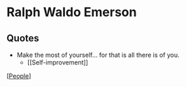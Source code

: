 # Ralph Waldo Emerson

## Quotes

- Make the most of yourself... for that is all there is of you.
  - [[Self-improvement]]

[[People]]

[//begin]: # "Autogenerated link references for markdown compatibility"
[People]: people "People"
[//end]: # "Autogenerated link references"
